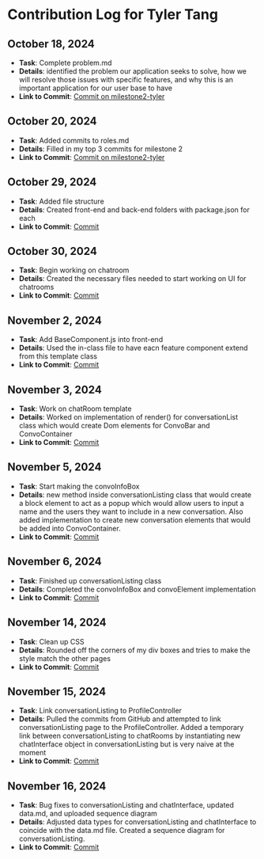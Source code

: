 # Contribution Log for Tyler Tang

## October 18, 2024

- **Task**: Complete problem.md
- **Details**: identified the problem our application seeks to solve, how we will resolve those issues with specific features, and why this is an important application for our user base to have
- **Link to Commit**: [Commit on milestone2-tyler](https://github.com/ankitgoyal0106/326-Group-Project/commit/9fff27b5f7748f2a416ae83732fb28f77c4a8564)

## October 20, 2024

- **Task**: Added commits to roles.md
- **Details**: Filled in my top 3 commits for milestone 2
- **Link to Commit**: [Commit on milestone2-tyler](https://github.com/ankitgoyal0106/Swap-Shop/commit/3d7a321fd5c2b0a70868c295afba3062a049e238)

## October 29, 2024

- **Task**: Added file structure
- **Details**: Created front-end and back-end folders with package.json for each
- **Link to Commit**: [Commit](https://github.com/ankitgoyal0106/Swap-Shop/commit/3d7a321fd5c2b0a70868c295afba3062a049e238)


## October 30, 2024

- **Task**: Begin working on chatroom
- **Details**: Created the necessary files needed to start working on UI for chatrooms
- **Link to Commit**: [Commit](https://github.com/ankitgoyal0106/Swap-Shop/commit/f3c4d9d299e04c78f80b6dcd22a390fabcb9ba8e)

## November 2, 2024

- **Task**: Add BaseComponent.js into front-end
- **Details**: Used the in-class file to have eacn feature component extend from this template class
- **Link to Commit**: [Commit](https://github.com/ankitgoyal0106/Swap-Shop/commit/6372cb676134880ddd22a69321a4bb2c7266c05b)


## November 3, 2024

- **Task**: Work on chatRoom template
- **Details**: Worked on implementation of render() for conversationList class which would create Dom elements for ConvoBar and ConvoContainer
- **Link to Commit**: [Commit](https://github.com/ankitgoyal0106/Swap-Shop/commit/dbdd7abc08a4bf78c0aa1c58f5eea8dc8188b867)

## November 5, 2024

- **Task**: Start making the convoInfoBox
- **Details**: new method inside conversationListing class that would create a block element to act as a popup which would allow users to input a name and the users they want to include in a new conversation. Also added implementation to create new conversation elements that would be added into ConvoContainer.
- **Link to Commit**: [Commit](https://github.com/ankitgoyal0106/Swap-Shop/commit/71feb18272979b1a75d817a2c9fe929f833aa635)

## November 6, 2024

- **Task**: Finished up conversationListing class
- **Details**: Completed the convoInfoBox and convoElement implementation
- **Link to Commit**: [Commit](https://github.com/ankitgoyal0106/Swap-Shop/commit/b5682fefaae3be6039cb4622860cc2b4573ab249)

## November 14, 2024

- **Task**: Clean up CSS 
- **Details**: Rounded off the corners of my div boxes and tries to make the style match the other pages
- **Link to Commit**: [Commit](https://github.com/ankitgoyal0106/Swap-Shop/commit/40b8ff871b592cb408006c24c38463311c645d90)

## November 15, 2024

- **Task**: Link conversationListing to ProfileController
- **Details**: Pulled the commits from GitHub and attempted to link conversationListing page to the ProfileController. Added a temporary link between conversationListing to chatRooms by instantiating new chatInterface object in conversationListing but is very naive at the moment
- **Link to Commit**: [Commit](https://github.com/ankitgoyal0106/Swap-Shop/commit/69d047f7fa579c5a491ab8cd4920853ddeb1a8a6)

## November 16, 2024

- **Task**: Bug fixes to conversationListing and chatInterface, updated data.md, and uploaded sequence diagram
- **Details**: Adjusted data types for conversationListing and chatInterface to coincide with the data.md file. Created a sequence diagram for conversationListing.
- **Link to Commit**: [Commit](https://github.com/ankitgoyal0106/Swap-Shop/commit/ae851853783ddf0e8388ab592716d00b2a18fff5)
